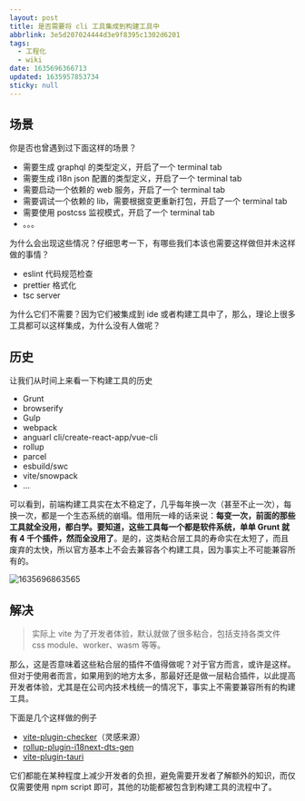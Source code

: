 ```yaml
---
layout: post
title: 是否需要将 cli 工具集成到构建工具中
abbrlink: 3e5d207024444d3e9f8395c1302d6201
tags:
  - 工程化
  - wiki
date: 1635696366713
updated: 1635957853734
sticky: null
---
```


## 场景

你是否也曾遇到过下面这样的场景？

- 需要生成 graphql 的类型定义，开启了一个 terminal tab
- 需要生成 i18n json 配置的类型定义，开启了一个 terminal tab
- 需要启动一个依赖的 web 服务，开启了一个 terminal tab
- 需要调试一个依赖的 lib，需要根据变更重新打包，开启了一个 terminal tab
- 需要使用 postcss 监视模式，开启了一个 terminal tab
- 。。。

为什么会出现这些情况？仔细思考一下，有哪些我们本该也需要这样做但并未这样做的事情？

- eslint 代码规范检查
- prettier 格式化
- tsc server

为什么它们不需要？因为它们被集成到 ide 或者构建工具中了，那么，理论上很多工具都可以这样集成，为什么没有人做呢？

## 历史

让我们从时间上来看一下构建工具的历史

- Grunt
- browserify
- Gulp
- webpack
- anguarl cli/create-react-app/vue-cli
- rollup
- parcel
- esbuild/swc
- vite/snowpack
- ...

可以看到，前端构建工具实在太不稳定了，几乎每年换一次（甚至不止一次），每换一次，都是一个生态系统的崩塌。借用阮一峰的话来说：**每变一次，前面的那些工具就全没用，都白学。要知道，这些工具每一个都是软件系统，单单 Grunt 就有 4 千个插件，然而全没用了**。是的，这类粘合层工具的寿命实在太短了，而且废弃的太快，所以官方基本上不会去兼容各个构建工具，因为事实上不可能兼容所有的。

![1635696863565](/resource/876b3fe42f3f4507af65a670d801a1a1.png)

## 解决

> 实际上 vite 为了开发者体验，默认就做了很多粘合，包括支持各类文件 css module、worker、wasm 等等。

那么，这是否意味着这些粘合层的插件不值得做呢？对于官方而言，或许是这样。但对于使用者而言，如果用到的地方太多，那最好还是做一层粘合插件，以此提高开发者体验，尤其是在公司内技术栈统一的情况下，事实上不需要兼容所有的构建工具。

下面是几个这样做的例子

- [vite-plugin-checker](https://github.com/fi3ework/vite-plugin-checker)（灵感来源）
- [rollup-plugin-i18next-dts-gen](https://github.com/rxliuli/liuli-tools/tree/master/libs/rollup-plugin-i18next-dts-gen)
- [vite-plugin-tauri](https://github.com/amrbashir/vite-plugin-tauri)

它们都能在某种程度上减少开发者的负担，避免需要开发者了解额外的知识，而仅仅需要使用 npm script 即可，其他的功能都被包含到构建工具的流程中了。
